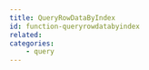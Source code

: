 ```yaml
---
title: QueryRowDataByIndex
id: function-queryrowdatabyindex
related:
categories:
    - query
---
```


